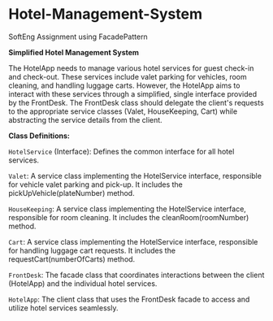 # Hotel-Management-System
SoftEng Assignment using FacadePattern

**Simplified Hotel Management System**

The HotelApp needs to manage various hotel services for guest check-in and check-out. These services include valet parking for vehicles, room cleaning, and handling luggage carts. However, the HotelApp aims to interact with these services through a simplified, single interface provided by the FrontDesk. The FrontDesk class should delegate the client's requests to the appropriate service classes (Valet, HouseKeeping, Cart) while abstracting the service details from the client.

**Class Definitions:**

`HotelService` (Interface): Defines the common interface for all hotel services.

`Valet`: A service class implementing the HotelService interface, responsible for vehicle valet parking and pick-up. It includes the pickUpVehicle(plateNumber) method.

`HouseKeeping`: A service class implementing the HotelService interface, responsible for room cleaning. It includes the cleanRoom(roomNumber) method.

`Cart`: A service class implementing the HotelService interface, responsible for handling luggage cart requests. It includes the requestCart(numberOfCarts) method.

`FrontDesk`: The facade class that coordinates interactions between the client (HotelApp) and the individual hotel services.

`HotelApp`: The client class that uses the FrontDesk facade to access and utilize hotel services seamlessly.